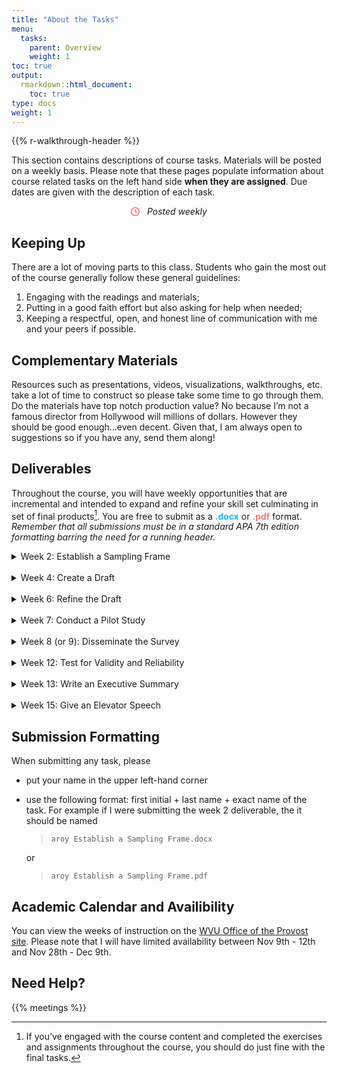 ```yaml
---
title: "About the Tasks"
menu:
  tasks:
    parent: Overview
    weight: 1
toc: true
output:
  rmarkdown::html_document:
    toc: true
type: docs
weight: 1
---
```


{{% r-walkthrough-header %}}

This section contains descriptions of course tasks. Materials will be posted on a weekly basis. Please note that these pages populate information about course related tasks on the left hand side **when they are assigned**. Due dates are given with the description of each task.

<center>
<svg aria-hidden="true" role="img" viewBox="0 0 512 512" style="height:1em;width:1em;vertical-align:-0.125em;margin-left:auto;margin-right:auto;font-size:inherit;fill:#ff4e50;overflow:visible;position:relative;"><path d="M232 120C232 106.7 242.7 96 256 96C269.3 96 280 106.7 280 120V243.2L365.3 300C376.3 307.4 379.3 322.3 371.1 333.3C364.6 344.3 349.7 347.3 338.7 339.1L242.7 275.1C236 271.5 232 264 232 255.1L232 120zM256 0C397.4 0 512 114.6 512 256C512 397.4 397.4 512 256 512C114.6 512 0 397.4 0 256C0 114.6 114.6 0 256 0zM48 256C48 370.9 141.1 464 256 464C370.9 464 464 370.9 464 256C464 141.1 370.9 48 256 48C141.1 48 48 141.1 48 256z"/></svg> &nbsp <i>Posted weekly</i>
</center>

## Keeping Up

There are a lot of moving parts to this class. Students who gain the most out of the course generally follow these general guidelines:

1.  Engaging with the readings and materials;
2.  Putting in a good faith effort but also asking for help when needed;
3.  Keeping a respectful, open, and honest line of communication with me and your peers if possible.

## Complementary Materials

Resources such as presentations, videos, visualizations, walkthroughs, etc. take a lot of time to construct so please take some time to go through them. Do the materials have top notch production value? No because I’m not a famous director from Hollywood will millions of dollars. However they should be good enough…even decent. Given that, I am always open to suggestions so if you have any, send them along!

## Deliverables

Throughout the course, you will have weekly opportunities that are incremental and intended to expand and refine your skill set culminating in set of final products[^1]. You are free to submit as a <span style="color:#12b8ff;font-weight: bold;">.docx</span> or <span style="color:#f47a7b;font-weight: bold;">.pdf</span> format. *Remember that all submissions must be in a standard APA 7th edition formatting barring the need for a running header.*

<div id="anchorwk2">

<details>
<summary>
Week 2: Establish a Sampling Frame
</summary>
<br>
<p>
Construct a one to three paragraph case for a population (and its corresponding size) that needs to be surveyed, an estimate of the sample size, why it needs to be studied, and what type of data should be collected. Furthermore include at least one evaluation and/or research question and intended analyses.
<br>
<br>
<i>Note: A population does not necessarily refer to people.</i>
</p>
</details>

</div>

<br>

<div id="anchorwk4">

<details>
<summary>
Week 4: Create a Draft
</summary>
<br>
<p>
Create a draft of your instrument in both skeleton and digital forms. Include both direct and indirect measures for each item.
<br>
<br>
<i>Note: If the instrument is housed elsewhere (e.g. Qualtrics), then simply provide a link and ensure that access is granted to me.</i>
</p>
</details>

</div>

<br>

<div id="anchorwk6">

<details>
<summary>
Week 6: Refine the Draft
</summary>
<br>
<p>
Based on feedback, amend both the instrument and skeleton and resubmit for further assessment. Explicitly detail what changes were made using a matrix. Please reach out for additional help as needed.
</p>
</details>

</div>

<br>

<div id="anchorwk8">

<details>
<summary>
Week 7: Conduct a Pilot Study
</summary>
<br>
<p>
Execute at least two pilot studies. Update both the instrument and skeleton and resubmit for further assessment. Furthermore submit a two to three paragraph synopsis describing those who assessed the instrument and summarize their contributions. Then provide your approach to accepting or declining their feedback, including those that may have conflicted.
<br>
<br>
<i>Note: You should not explicitly identify those who helped, rather describe their credentials and the characteristics that make each individual helpful as a reviewer.</i>
</p>
</details>

</div>

<br>

<div id="anchorwk8">

<details>
<summary>
Week 8 (or 9): Disseminate the Survey
</summary>
<br>
<p>
Administer the instrument on a standard two-week cycle unless other arrangements have been made.
</p>
</details>

</div>

<br>

<div id="anchorwk11">

<details>
<summary>
Week 12: Test for Validity and Reliability
</summary>
<br>
<p>
Use the collected data to conduct an EFA and PCA to assess instrument validity and reliability. Submit a one paragraph descriptive summary of the findings and Rmarkdown PDF output.
</p>
</details>

</div>

<br>

<div id="anchorwk13">

<details>
<summary>
Week 13: Write an Executive Summary
</summary>
<br>
<p>
Create a one to three page summary describing the research or evaluation question(s), sampling frame, design, methodology, analysis, and findings. Include at least two data visualizations within the body.
</p>
</details>

</div>

<br>

<div id="anchorwk15">

<details>
<summary>
Week 15: Give an Elevator Speech
</summary>
<br>
<p>
After reviewing feedback, create a short one minute summary describing the research or evaluation question(s), sampling frame, design, methodology, analysis, and findings. Additionally provide a brief discussion of what you would do differently if given the chance.
</p>
</details>

</div>

## Submission Formatting

When submitting any task, please

-   put your name in the upper left-hand corner

-   use the following format: first initial + last name + exact name of the task. For example if I were submitting the week 2 deliverable, the it should be named

    > `aroy Establish a Sampling Frame.docx`

    or

    > `aroy Establish a Sampling Frame.pdf`

## Academic Calendar and Availibility

You can view the weeks of instruction on the [WVU Office of the Provost site](https://provost.wvu.edu/academic-calendar/weeks-of-instruction). Please note that I will have limited availability between Nov 9th - 12th and Nov 28th - Dec 9th.

## Need Help?

{{% meetings %}}

[^1]: If you’ve engaged with the course content and completed the exercises and assignments throughout the course, you should do just fine with the final tasks.
